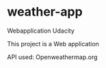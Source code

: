 # weather-app
 Webapplication Udacity

 This project is a Web application

 API used: Openweathermap.org
